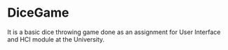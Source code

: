 # DiceGame

It is a basic dice throwing game done as an assignment for User Interface and HCI module at the University.
